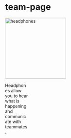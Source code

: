 # team-page


   <img src="https://www.stockvault.net/data/2016/03/17/188406/preview16.jpg" 
    alt="headphones"
      width="200px" Height="200px"/>
    <p style=" width: 75px; margin-bottom: 70px;">Headphones allow you to hear what is happening and communicate with teammates.</p>
     
